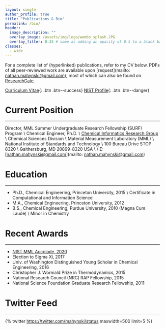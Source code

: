 ```yaml
---
layout: single
author_profile: true
title: "Publications & Bio"
permalink: /bio/
header:
  image_description: ""
  overlay_image: /assets/img/logo/wombo_splash.JPG
  overlay_filter: 0.35 # same as adding an opacity of 0.5 to a black background
classes:
  - wide
---
```


<!--{% include toc icon="gears" title="Table of Contents" %}-->

For a complete list of (hyperlinked) publications, refer to my CV below.  PDFs of all peer-reviewed work are available upon [request](mailto: nathan.mahynski@gmail.com), most of which can also be found on [ResearchGate](https://www.researchgate.net/profile/Nathan_Mahynski).

[Curriculum Vitae](/assets/docs/Curriculum_Vitae.pdf){: .btn .btn--success} [NIST Profile](https://www.nist.gov/people/nathan-mahynski){: .btn .btn--danger}

# Current Position 
---

Director, MML Summer Undergraduate Research Fellowship (SURF) Program \\
Chemical Engineer, Ph.D. \\
[Chemical Informatics Research Group](https://www.nist.gov/mml/csd/chemical-informatics-research-group) \\
Chemical Sciences Division \\
Material Measurement Laboratory (MML) \\
National Institute of Standards and Technology \\
100 Bureau Drive STOP 8320 \\
Gaithersburg, MD 20899-8320 USA \\
\\
E: [nathan.mahynski@gmail.com](mailto: nathan.mahynski@gmail.com)

# Education
---

* Ph.D., Chemical Engineering, Princeton University, 2015 \\
  Certificate in Computational and Information Science
* M.A., Chemical Engineering, Princeton University, 2012
* B.S., Chemical Engineering, Purdue University, 2010 (Magna Cum Laude) \\
  Minor in Chemistry

# Recent Awards
---

* [NIST MML Accolade, 2020](https://www.nist.gov/mml/mml-accolades/2020-accolades/technical-excellence-2020#MML%20Postdoctoral%20Fellow)
* Election to Sigma Xi, 2017
* Univ. of Washington Distinguished Young Scholar in Chemical Engineering, 2016
* Christopher J. Wormald Prize in Thermodynamics, 2015
* National Research Council (NRC) RAP Fellowship, 2015 
* National Science Foundation Graduate Research Fellowship, 2011

# Twitter Feed
---

<!--
<a class="twitter-timeline" href="https://twitter.com/mahynski?ref_src=twsrc%5Etfw">Tweets by mahynski</a> <script async src="https://platform.twitter.com/widgets.js" charset="utf-8"></script>
-->
{% twitter https://twitter.com/mahynski/status maxwidth=500 limit=5 %}

